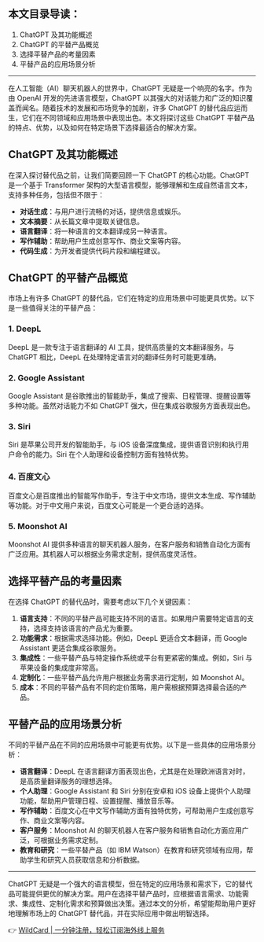 ## 本文目录导读：

1. ChatGPT 及其功能概述  
2. ChatGPT 的平替产品概览  
3. 选择平替产品的考量因素  
4. 平替产品的应用场景分析  

---

在人工智能（AI）聊天机器人的世界中，ChatGPT 无疑是一个响亮的名字。作为由 OpenAI 开发的先进语言模型，ChatGPT 以其强大的对话能力和广泛的知识覆盖而闻名。随着技术的发展和市场竞争的加剧，许多 ChatGPT 的替代品应运而生，它们在不同领域和应用场景中表现出色。本文将探讨这些 ChatGPT 平替产品的特点、优势，以及如何在特定场景下选择最适合的解决方案。

## ChatGPT 及其功能概述

在深入探讨替代品之前，让我们简要回顾一下 ChatGPT 的核心功能。ChatGPT 是一个基于 Transformer 架构的大型语言模型，能够理解和生成自然语言文本，支持多种任务，包括但不限于：

- **对话生成**：与用户进行流畅的对话，提供信息或娱乐。  
- **文本摘要**：从长篇文章中提取关键信息。  
- **语言翻译**：将一种语言的文本翻译成另一种语言。  
- **写作辅助**：帮助用户生成创意写作、商业文案等内容。  
- **代码生成**：为开发者提供代码片段和编程建议。  

## ChatGPT 的平替产品概览

市场上有许多 ChatGPT 的替代品，它们在特定的应用场景中可能更具优势。以下是一些值得关注的平替产品：

### 1. DeepL  
DeepL 是一款专注于语言翻译的 AI 工具，提供高质量的文本翻译服务。与 ChatGPT 相比，DeepL 在处理特定语言对的翻译任务时可能更准确。

### 2. Google Assistant  
Google Assistant 是谷歌推出的智能助手，集成了搜索、日程管理、提醒设置等多种功能。虽然对话能力不如 ChatGPT 强大，但在集成谷歌服务方面表现出色。

### 3. Siri  
Siri 是苹果公司开发的智能助手，与 iOS 设备深度集成，提供语音识别和执行用户命令的能力。Siri 在个人助理和设备控制方面有独特优势。

### 4. 百度文心  
百度文心是百度推出的智能写作助手，专注于中文市场，提供文本生成、写作辅助等功能。对于中文用户来说，百度文心可能是一个更合适的选择。

### 5. Moonshot AI  
Moonshot AI 提供多种语言的聊天机器人服务，在客户服务和销售自动化方面有广泛应用。其机器人可以根据业务需求定制，提供高度灵活性。

## 选择平替产品的考量因素

在选择 ChatGPT 的替代品时，需要考虑以下几个关键因素：

1. **语言支持**：不同的平替产品可能支持不同的语言。如果用户需要特定语言的支持，选择支持该语言的产品尤为重要。  
2. **功能需求**：根据需求选择功能。例如，DeepL 更适合文本翻译，而 Google Assistant 更适合集成谷歌服务。  
3. **集成性**：一些平替产品与特定操作系统或平台有更紧密的集成。例如，Siri 与苹果设备的集成度非常高。  
4. **定制化**：一些平替产品允许用户根据业务需求进行定制，如 Moonshot AI。  
5. **成本**：不同的平替产品有不同的定价策略，用户需根据预算选择最合适的产品。  

## 平替产品的应用场景分析

不同的平替产品在不同的应用场景中可能更有优势。以下是一些具体的应用场景分析：

- **语言翻译**：DeepL 在语言翻译方面表现出色，尤其是在处理欧洲语言对时，是高质量翻译服务的理想选择。  
- **个人助理**：Google Assistant 和 Siri 分别在安卓和 iOS 设备上提供个人助理功能，帮助用户管理日程、设置提醒、播放音乐等。  
- **写作辅助**：百度文心在中文写作辅助方面有独特优势，可帮助用户生成创意写作、商业文案等内容。  
- **客户服务**：Moonshot AI 的聊天机器人在客户服务和销售自动化方面应用广泛，可根据业务需求定制。  
- **教育和研究**：一些平替产品（如 IBM Watson）在教育和研究领域有应用，帮助学生和研究人员获取信息和分析数据。  

---

ChatGPT 无疑是一个强大的语言模型，但在特定的应用场景和需求下，它的替代品可能提供更优的解决方案。用户在选择平替产品时，应根据语言需求、功能需求、集成性、定制化需求和预算做出决策。通过本文的分析，希望能帮助用户更好地理解市场上的 ChatGPT 替代品，并在实际应用中做出明智选择。

👉 [WildCard | 一分钟注册，轻松订阅海外线上服务](https://bit.ly/bewildcard)